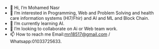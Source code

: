 - 👋 Hi, I’m Mohamed Nasr
- 👀 I’m interested in Programming, Web and Problem Solving and health care information systems (Hl7/Fhir) and AI and ML and Block Chain.
- 🌱 I’m currently learning AI.
- 💞️ I’m looking to collaborate on Ai or Web team work.
- 📫 How to reach me Email:mn18517@gmail.com / Whatsapp:01033725633.

<!---
mohamednasr22/mohamednasr22 is a ✨ special ✨ repository because its `README.md` (this file) appears on your GitHub profile.
You can click the Preview link to take a look at your changes.
--->

